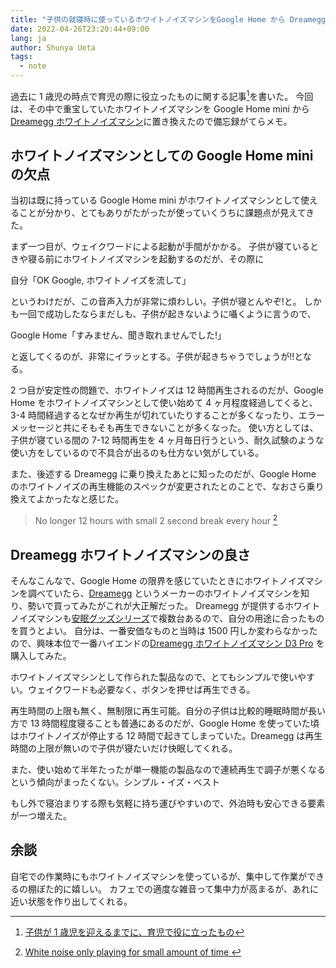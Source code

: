 ```yaml
---
title: "子供の就寝時に使っているホワイトノイズマシンをGoogle Home から Dreamegg に変更"
date: 2022-04-26T23:20:44+09:00
lang: ja
author: Shunya Ueta
tags:
  - note
---
```


過去に 1 歳児の時点で育児の際に役立ったものに関する記事[^childcare]を書いた。
今回は、その中で重宝していたホワイトノイズマシンを Google Home mini から[Dreamegg ホワイトノイズマシン](https://amzn.to/3LiRAiR)に置き換えたので備忘録がてらメモ。

## ホワイトノイズマシンとしての Google Home mini の欠点

当初は既に持っている Google Home mini がホワイトノイズマシンとして使えることが分かり、とてもありがたがったが使っていくうちに課題点が見えてきた。

まず一つ目が、ウェイクワードによる起動が手間がかかる。
子供が寝ているときや寝る前にホワイトノイズマシンを起動するのだが、その際に

自分「OK Google, ホワイトノイズを流して」

というわけだが、この音声入力が非常に煩わしい。子供が寝とんやぞ!と。
しかも一回で成功したならまだしも、子供が起きないように囁くように言うので、

Google Home「すみません、聞き取れませんでした!」

と返してくるのが、非常にイラッとする。子供が起きちゃうでしょうが!!となる。

2 つ目が安定性の問題で、ホワイトノイズは 12 時間再生されるのだが、Google Home をホワイトノイズマシンとして使い始めて 4 ヶ月程度経過してくると、3-4 時間経過するとなぜか再生が切れていたりすることが多くなったり、エラーメッセージと共にそもそも再生できないことが多くなった。
使い方としては、子供が寝ている間の 7-12 時間再生を 4 ヶ月毎日行うという、耐久試験のような使い方をしているので不具合が出るのも仕方ない気がしている。

また、後述する Dreamegg に乗り換えたあとに知ったのだが、Google Home のホワイトノイズの再生機能のスペックが変更されたとのことで、なおさら乗り換えてよかったなと感じた。

> No longer 12 hours with small 2 second break every hour [^googlehome]

## Dreamegg ホワイトノイズマシンの良さ

そんなこんなで、Google Home の限界を感じていたときにホワイトノイズマシンを調べていたら、[Dreamegg](https://amzn.to/3EN5wz3) というメーカーのホワイトノイズマシンを知り、勢いで買ってみたがこれが大正解だった。
Dreamegg が提供するホワイトノイズマシンも[安眠グッズシリーズ](https://amzn.to/3LeIeEC)で複数台あるので、自分の用途に合ったものを買うとよい。
自分は、一番安価なものと当時は 1500 円しか変わらなかったので、興味本位で一番ハイエンドの[Dreamegg ホワイトノイズマシン D3 Pro](https://amzn.to/3vdRnrw) を購入してみた。

ホワイトノイズマシンとして作られた製品なので、とてもシンプルで使いやすい。ウェイクワードも必要なく、ボタンを押せば再生できる。

再生時間の上限も無く、無制限に再生可能。自分の子供は比較的睡眠時間が長い方で 13 時間程度寝ることも普通にあるのだが、Google Home を使っていた頃はホワイトノイズが停止する 12 時間で起きてしまっていた。Dreamegg は再生時間の上限が無いので子供が寝たいだけ快眠してくれる。

また、使い始めて半年たったが単一機能の製品なので連続再生で調子が悪くなるという傾向がまったくない。シンプル・イズ・ベスト

もし外で寝泊まりする際も気軽に持ち運びやすいので、外泊時も安心できる要素が一つ増えた。

## 余談

自宅での作業時にもホワイトノイズマシンを使っているが、集中して作業ができるの棚ぼた的に嬉しい。
カフェでの適度な雑音って集中力が高まるが、あれに近い状態を作り出してくれる。

[^childcare]: [子供が 1 歳児を迎えるまでに、育児で役に立ったもの](/posts/2021-07-23/)
[^googlehome]:
    [White noise only playing for small amount of time
    ](https://www.googlenestcommunity.com/t5/Speakers-and-Displays/White-noise-only-playing-for-small-amount-of-time/td-p/83880)
